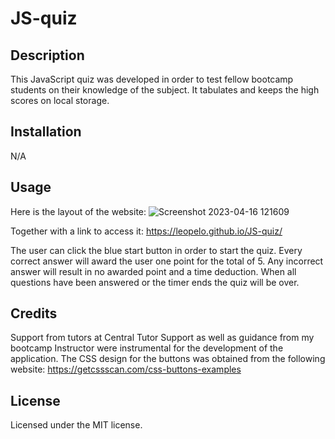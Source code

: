 # JS-quiz

## Description

This JavaScript quiz was developed in order to test fellow bootcamp students on their knowledge of the subject. It tabulates and keeps the high scores on local storage.
## Installation

N/A

## Usage

Here is the layout of the website:
![Screenshot 2023-04-16 121609](https://user-images.githubusercontent.com/127148387/232326058-4bb2d5ee-126a-46b1-9bfb-479f65499fb9.png)

Together with a link to access it: https://leopelo.github.io/JS-quiz/

The user can click the blue start button in order to start the quiz. Every correct answer will award the user one point for the total of 5. Any incorrect answer will result in no awarded point and a time deduction. When all questions have been answered or the timer ends the quiz will be over.

## Credits
Support from tutors at Central Tutor Support as well as guidance from my bootcamp Instructor were instrumental for the development of the application. The CSS design for the buttons was obtained from the following website: https://getcssscan.com/css-buttons-examples

## License

Licensed under the MIT license.
